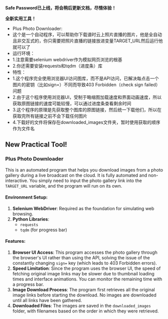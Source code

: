 **Safe Password已上线，将会稍后更新文档，尽情体验！**


**全新实用工具！**

- Plus Photo Downloader:
- 这个是一个自动程序，可以帮助你下载谱时云上照片直播的图片，他是全自动且非交互式的，你只需要把照片直播的链接放进变量TARGET_URL然后运行他就可以了
- 运行环境：
- 1.注意需要selenium webdriver作为模拟网页浏览的根基
- 2.你还需要安装requests和tqdm（进度条）库
- 特性：
- 1.这个程序完全使用浏览器UI访问图库，而不是API访问，已解决每点击一个图片的密钥（比如sign=）不同而导致403 Forbidden（check sign failed）问题
- 2.由于这个程序使用浏览器UI，受制于略缩图加载速度和界面动画速度，所以获取原图链接的速度可能较慢，可以通过进度条查看剩余时间
- 3.这个程序的原理是先获取整个图库的原图链接，然后统一下载他们，所以在获取完所有链接之前不会下载任何图片
- 4.下载好的文件将保存在downloaded_images文件夹，暂时使用获取的顺序作为文件名

## New Practical Tool!

### Plus Photo Downloader

This is an automated program that helps you download images from a photo gallery during a live broadcast on the cloud. It is fully automated and non-interactive. You simply need to input the photo gallery link into the `TARGET_URL` variable, and the program will run on its own.

#### Environment Setup:
1. **Selenium WebDriver**: Required as the foundation for simulating web browsing.
2. **Python Libraries**:
   - `requests`
   - `tqdm` (for progress bar)

#### Features:
1. **Browser UI Access**: This program accesses the photo gallery through the browser's UI rather than using the API, solving the issue of the constantly changing `sign=` key (which leads to 403 Forbidden errors).
2. **Speed Limitation**: Since the program uses the browser UI, the speed of fetching original image links may be slower due to thumbnail loading times and interface animations. You can monitor the remaining time with a progress bar.
3. **Image Download Process**: The program first retrieves all the original image links before starting the download. No images are downloaded until all links have been gathered.
4. **Downloaded Files**: The images are saved in the `downloaded_images` folder, with filenames based on the order in which they were retrieved.
